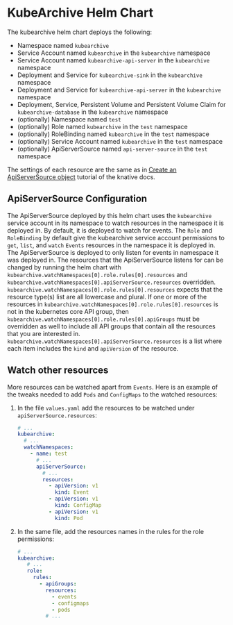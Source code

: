 # KubeArchive Helm Chart

The kubearchive helm chart deploys the following:
* Namespace named `kubearchive`
* Service Account named `kubearchive` in the `kubearchive` namespace
* Service Account named `kubearchive-api-server` in the `kubearchive` namespace
* Deployment and Service for `kubearchive-sink` in the `kubearchive` namespace
* Deployment and Service for `kubearchive-api-server` in the `kubearchive` namespace
* Deployment, Service, Persistent Volume and Persistent Volume Claim for `kubearchive-database` in the `kubearchive` namespace
* (optionally) Namespace named `test`
* (optionally) Role named `kubearchive` in the `test` namespace
* (optionally) RoleBinding named `kubearchive` in the `test` namespace
* (optionally) Service Account named `kubearchive` in the `test` namespace
* (optionally) ApiServerSource named `api-server-source` in the `test` namespace

The settings of each resource are the same as in
[Create an ApiServerSource object](https://knative.dev/docs/eventing/sources/apiserversource/getting-started/#create-an-apiserversource-object)
tutorial of the knative docs.

## ApiServerSource Configuration

The ApiServerSource deployed by this helm chart uses the `kubearchive` service account in its namespace to watch resources
in the namespace it is deployed in. By default, it is deployed to watch for events. The `Role` and `RoleBinding`
by default give the kubearchive service account permissions to `get`, `list`, and `watch` `Events` resources in the namespace it is deployed in.
The ApiServerSource is deployed to only listen for events in namespace it was deployed in.
The resources that the ApiServerSource listens for can be
changed by running the helm chart with `kubearchive.watchNamespaces[0].role.rules[0].resources` and `kubearchive.watchNamespaces[0].apiServerSource.resources` overridden.
`kubearchive.watchNamespaces[0].role.rules[0].resources` expects that the resource type(s) list are all lowercase and plural. If one
or more of the resources in `kubearchive.watchNamespaces[0].role.rules[0].resources` is not in the kubernetes core API group, then
`kubearchive.watchNamespaces[0].role.rules[0].apiGroups` must be overridden as well to include all API groups that contain all the
resources that you are interested in. `kubearchive.watchNamespaces[0].apiServerSource.resources` is a list where each item includes the `kind` and
`apiVersion` of the resource.

## Watch other resources

More resources can be watched apart from `Events`.
Here is an example of the tweaks needed to add `Pods` and `ConfigMaps` to the watched resources:
1. In the file `values.yaml` add the resources to be watched under `apiServerSource.resources`:
    ```yaml
    # ...
    kubearchive:
      # ...
      watchNamespaces:
        - name: test
          # ...
          apiServerSource:
            # ...
            resources:
              - apiVersion: v1
                kind: Event
              - apiVersion: v1
                kind: ConfigMap
              - apiVersion: v1
                kind: Pod
    ```
2. In the same file, add the resources names in the rules for the role permissions:
   ```yaml
   # ...
   kubearchive:
      # ...
      role:
        rules:
          - apiGroups:
            resources:
              - events
              - configmaps
              - pods
            # ...
   ```

